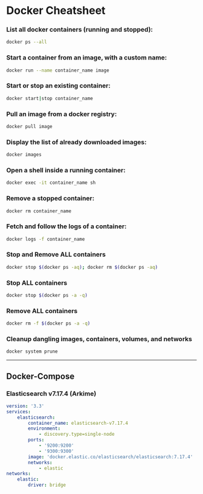 # Docker Cheatsheet

### List all docker containers (running and stopped):

```sh
docker ps --all
```

### Start a container from an image, with a custom name:

```sh
docker run --name container_name image
```

### Start or stop an existing container:

```sh
docker start|stop container_name
```

### Pull an image from a docker registry:

```sh
docker pull image
```

### Display the list of already downloaded images:

```sh
docker images
```

### Open a shell inside a running container:

```sh
docker exec -it container_name sh
```

### Remove a stopped container:

```sh
docker rm container_name
```

### Fetch and follow the logs of a container:

```sh
docker logs -f container_name
```

### Stop and Remove ALL containers

```sh
docker stop $(docker ps -aq); docker rm $(docker ps -aq)
```

### Stop ALL containers

```sh
docker stop $(docker ps -a -q)
```

### Remove ALL containers

```sh
docker rm -f $(docker ps -a -q)
```

### Cleanup dangling images, containers, volumes, and networks

```sh
docker system prune
```

---

## Docker-Compose

### Elasticsearch v7.17.4 (Arkime)

```yml
version: '3.3'
services:
    elasticsearch:
        container_name: elasticsearch-v7.17.4
        environment:
            - discovery.type=single-node
        ports:
            - '9200:9200'
            - '9300:9300'
        image: 'docker.elastic.co/elasticsearch/elasticsearch:7.17.4'
        networks:
            - elastic
networks:
    elastic:
        driver: bridge
```
